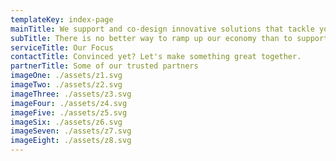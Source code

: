 ```yaml
---
templateKey: index-page
mainTitle: We support and co-design innovative solutions that tackle youth unemployment through Technology and Entrepreneurship.
subTitle: There is no better way to ramp up our economy than to support the social innovators and entrepreneurs to successfully launch, lead and grow sustainable businesses.
serviceTitle: Our Focus
contactTitle: Convinced yet? Let's make something great together.
partnerTitle: Some of our trusted partners
imageOne: ./assets/z1.svg
imageTwo: ./assets/z2.svg
imageThree: ./assets/z3.svg
imageFour: ./assets/z4.svg
imageFive: ./assets/z5.svg
imageSix: ./assets/z6.svg
imageSeven: ./assets/z7.svg
imageEight: ./assets/z8.svg
---
```

